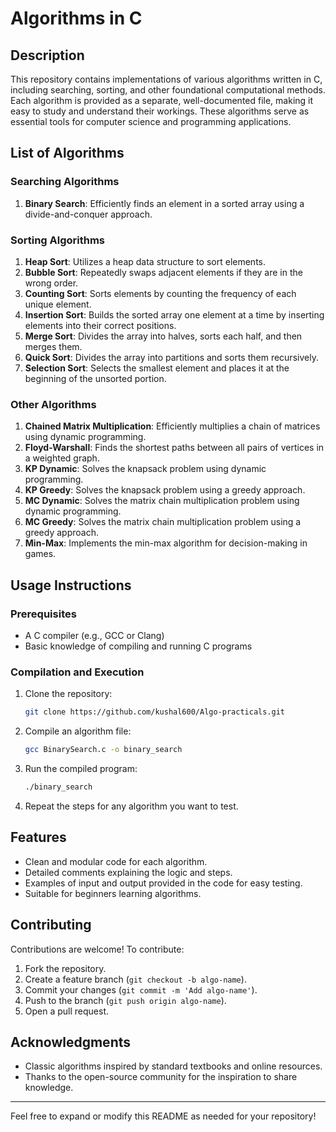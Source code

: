 # Algorithms in C

## Description
This repository contains implementations of various algorithms written in C, including searching, sorting, and other foundational computational methods. Each algorithm is provided as a separate, well-documented file, making it easy to study and understand their workings. These algorithms serve as essential tools for computer science and programming applications.

## List of Algorithms

### Searching Algorithms
1. **Binary Search**: Efficiently finds an element in a sorted array using a divide-and-conquer approach.

### Sorting Algorithms
1. **Heap Sort**: Utilizes a heap data structure to sort elements.
2. **Bubble Sort**: Repeatedly swaps adjacent elements if they are in the wrong order.
3. **Counting Sort**: Sorts elements by counting the frequency of each unique element.
4. **Insertion Sort**: Builds the sorted array one element at a time by inserting elements into their correct positions.
5. **Merge Sort**: Divides the array into halves, sorts each half, and then merges them.
6. **Quick Sort**: Divides the array into partitions and sorts them recursively.
7. **Selection Sort**: Selects the smallest element and places it at the beginning of the unsorted portion.

### Other Algorithms
1. **Chained Matrix Multiplication**: Efficiently multiplies a chain of matrices using dynamic programming.
2. **Floyd-Warshall**: Finds the shortest paths between all pairs of vertices in a weighted graph.
3. **KP Dynamic**: Solves the knapsack problem using dynamic programming.
4. **KP Greedy**: Solves the knapsack problem using a greedy approach.
5. **MC Dynamic**: Solves the matrix chain multiplication problem using dynamic programming.
6. **MC Greedy**: Solves the matrix chain multiplication problem using a greedy approach.
7. **Min-Max**: Implements the min-max algorithm for decision-making in games.

## Usage Instructions

### Prerequisites
- A C compiler (e.g., GCC or Clang)
- Basic knowledge of compiling and running C programs

### Compilation and Execution
1. Clone the repository:
   ```bash
   git clone https://github.com/kushal600/Algo-practicals.git
   ```
2. Compile an algorithm file:
   ```bash
   gcc BinarySearch.c -o binary_search
   ```
3. Run the compiled program:
   ```bash
   ./binary_search
   ```
4. Repeat the steps for any algorithm you want to test.

## Features
- Clean and modular code for each algorithm.
- Detailed comments explaining the logic and steps.
- Examples of input and output provided in the code for easy testing.
- Suitable for beginners learning algorithms.

## Contributing
Contributions are welcome! To contribute:
1. Fork the repository.
2. Create a feature branch (`git checkout -b algo-name`).
3. Commit your changes (`git commit -m 'Add algo-name'`).
4. Push to the branch (`git push origin algo-name`).
5. Open a pull request.



## Acknowledgments
- Classic algorithms inspired by standard textbooks and online resources.
- Thanks to the open-source community for the inspiration to share knowledge.

---
Feel free to expand or modify this README as needed for your repository!

